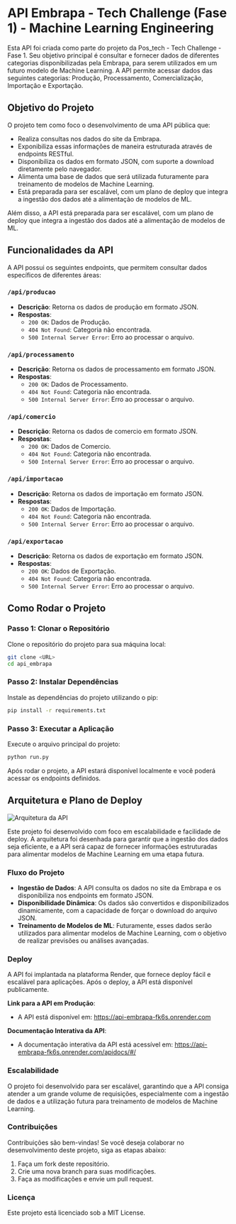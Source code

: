 # API Embrapa - Tech Challenge (Fase 1) - Machine Learning Engineering

Esta API foi criada como parte do projeto da Pos_tech - Tech Challenge - Fase 1. Seu objetivo principal é consultar e fornecer dados de diferentes categorias disponibilizadas pela Embrapa, para serem utilizados em um futuro modelo de Machine Learning. A API permite acessar dados das seguintes categorias: Produção, Processamento, Comercialização, Importação e Exportação.

## Objetivo do Projeto

O projeto tem como foco o desenvolvimento de uma API pública que:
- Realiza consultas nos dados do site da Embrapa.
- Exponibiliza essas informações de maneira estruturada através de endpoints RESTful.
- Disponibiliza os dados em formato JSON, com suporte a download diretamente pelo navegador.
- Alimenta uma base de dados que será utilizada futuramente para treinamento de modelos de Machine Learning.
- Está preparada para ser escalável, com um plano de deploy que integra a ingestão dos dados até a alimentação de modelos de ML.

Além disso, a API está preparada para ser escalável, com um plano de deploy que integra a ingestão dos dados até a alimentação de modelos de ML.

## Funcionalidades da API

A API possui os seguintes endpoints, que permitem consultar dados específicos de diferentes áreas:

### `/api/producao`
- **Descrição**: Retorna os dados de produção em formato JSON.
- **Respostas**:
  - `200 OK`: Dados de Produção.
  - `404 Not Found`: Categoria não encontrada.
  - `500 Internal Server Error`: Erro ao processar o arquivo.

### `/api/processamento`
- **Descrição**: Retorna os dados de processamento em formato JSON.
- **Respostas**:
  - `200 OK`: Dados de Processamento.
  - `404 Not Found`: Categoria não encontrada.
  - `500 Internal Server Error`: Erro ao processar o arquivo.

### `/api/comercio`
- **Descrição**: Retorna os dados de comercio em formato JSON.
- **Respostas**:
  - `200 OK`: Dados de Comercio.
  - `404 Not Found`: Categoria não encontrada.
  - `500 Internal Server Error`: Erro ao processar o arquivo.

### `/api/importacao`
- **Descrição**: Retorna os dados de importação em formato JSON.
- **Respostas**:
  - `200 OK`: Dados de Importação.
  - `404 Not Found`: Categoria não encontrada.
  - `500 Internal Server Error`: Erro ao processar o arquivo.

### `/api/exportacao`
- **Descrição**: Retorna os dados de exportação em formato JSON.
- **Respostas**:
  - `200 OK`: Dados de Exportação.
  - `404 Not Found`: Categoria não encontrada.
  - `500 Internal Server Error`: Erro ao processar o arquivo.

## Como Rodar o Projeto

### Passo 1: Clonar o Repositório
Clone o repositório do projeto para sua máquina local:

```bash
git clone <URL>
cd api_embrapa
```

### Passo 2: Instalar Dependências
Instale as dependências do projeto utilizando o pip:

```bash
pip install -r requirements.txt
```

### Passo 3: Executar a Aplicação
Execute o arquivo principal do projeto:

```bash
python run.py
```

Após rodar o projeto, a API estará disponível localmente e você poderá acessar os endpoints definidos.

## Arquitetura e Plano de Deploy

![Arquitetura da API](api-embrapa.drawio)

Este projeto foi desenvolvido com foco em escalabilidade e facilidade de deploy. A arquitetura foi desenhada para garantir que a ingestão dos dados seja eficiente, e a API será capaz de fornecer informações estruturadas para alimentar modelos de Machine Learning em uma etapa futura.

### Fluxo do Projeto

- **Ingestão de Dados**: A API consulta os dados no site da Embrapa e os disponibiliza nos endpoints em formato JSON.
- **Disponibilidade Dinâmica**: Os dados são convertidos e disponibilizados dinamicamente, com a capacidade de forçar o download do arquivo JSON.
- **Treinamento de Modelos de ML**: Futuramente, esses dados serão utilizados para alimentar modelos de Machine Learning, com o objetivo de realizar previsões ou análises avançadas.

### Deploy

A API foi implantada na plataforma Render, que fornece deploy fácil e escalável para aplicações. Após o deploy, a API está disponível publicamente.

**Link para a API em Produção**:
- A API está disponível em: https://api-embrapa-fk6s.onrender.com

**Documentação Interativa da API**:
- A documentação interativa da API está acessível em: https://api-embrapa-fk6s.onrender.com/apidocs/#/

### Escalabilidade

O projeto foi desenvolvido para ser escalável, garantindo que a API consiga atender a um grande volume de requisições, especialmente com a ingestão de dados e a utilização futura para treinamento de modelos de Machine Learning.

### Contribuições

Contribuições são bem-vindas! Se você deseja colaborar no desenvolvimento deste projeto, siga as etapas abaixo:

1. Faça um fork deste repositório.
2. Crie uma nova branch para suas modificações.
3. Faça as modificações e envie um pull request.

### Licença

Este projeto está licenciado sob a MIT License.